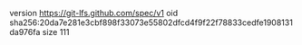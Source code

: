 version https://git-lfs.github.com/spec/v1
oid sha256:20da7e281e3cbf898f33073e55802dfcd4f9f22f78833cedfe1908131da976fa
size 111
